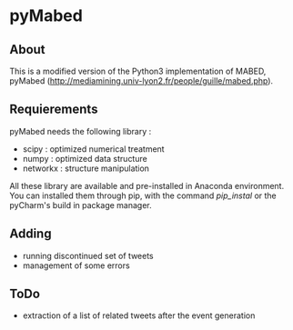 # pyMabed

## About
This is a modified version of the Python3 implementation of MABED, pyMabed (http://mediamining.univ-lyon2.fr/people/guille/mabed.php).

## Requierements
pyMabed needs the following library :
* scipy : optimized numerical treatment
* numpy : optimized data structure
* networkx : structure manipulation

All these library are available and pre-installed in Anaconda environment.
You can installed them through pip, with the command *pip_instal* or the pyCharm's build in package manager.

## Adding
* running discontinued set of tweets
* management of some errors

## ToDo
* extraction of a list of related tweets after the event generation